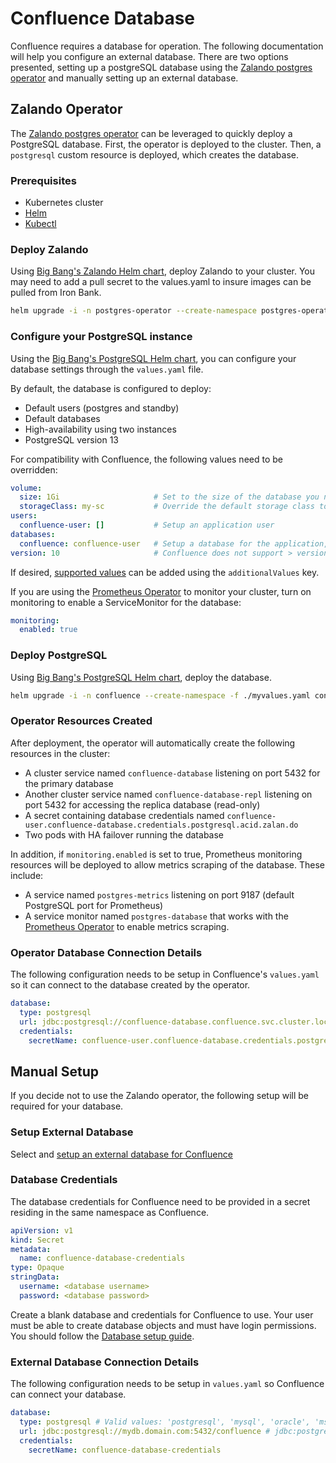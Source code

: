 # Confluence Database

Confluence requires a database for operation. The following documentation will help you configure an external database.  There are two options presented, setting up a postgreSQL database using the [Zalando postgres operator](https://github.com/zalando/postgres-operator) and manually setting up an external database.

## Zalando Operator

The [Zalando postgres operator](https://github.com/zalando/postgres-operator) can be leveraged to quickly deploy a PostgreSQL database.  First, the operator is deployed to the cluster.  Then, a `postgresql` custom resource is deployed, which creates the database.

### Prerequisites

- Kubernetes cluster
- [Helm](https://helm.sh/docs/intro/install/)
- [Kubectl](https://kubernetes.io/docs/tasks/tools/)

### Deploy Zalando

Using [Big Bang's Zalando Helm chart](), deploy Zalando to your cluster.  You may need to add a pull secret to the values.yaml to insure images can be pulled from Iron Bank.

```bash
helm upgrade -i -n postgres-operator --create-namespace postgres-operator ./chart
```

### Configure your PostgreSQL instance

Using the [Big Bang's PostgreSQL Helm chart](), you can configure your database settings through the `values.yaml` file.

By default, the database is configured to deploy:

- Default users (postgres and standby)
- Default databases
- High-availability using two instances
- PostgreSQL version 13

For compatibility with Confluence, the following values need to be overridden:

```yaml
volume:
  size: 1Gi                     # Set to the size of the database you need
  storageClass: my-sc           # Override the default storage class to the storage class for persistent storage in your cluster
users:
  confluence-user: []           # Setup an application user
databases:
  confluence: confluence-user   # Setup a database for the application, with the user as the owner
version: 10                     # Confluence does not support > version 10 (https://confluence.atlassian.com/doc/supported-platforms-207488198.html)
```

If desired, [supported values](https://github.com/zalando/postgres-operator/blob/master/manifests/complete-postgres-manifest.yaml) can be added using the `additionalValues` key.

If you are using the [Prometheus Operator](https://github.com/prometheus-operator/prometheus-operator) to monitor your cluster, turn on monitoring to enable a ServiceMonitor for the database:

```yaml
monitoring:
  enabled: true
```

### Deploy PostgreSQL

Using [Big Bang's PostgreSQL Helm chart](), deploy the database.

```bash
helm upgrade -i -n confluence --create-namespace -f ./myvalues.yaml confluence-db ./chart
```

### Operator Resources Created

After deployment, the operator will automatically create the following resources in the cluster:

- A cluster service named `confluence-database` listening on port 5432 for the primary database
- Another cluster service named `confluence-database-repl` listening on port 5432 for accessing the replica database (read-only)
- A secret containing database credentials named `confluence-user.confluence-database.credentials.postgresql.acid.zalan.do`
- Two pods with HA failover running the database

In addition, if `monitoring.enabled` is set to true, Prometheus monitoring resources will be deployed to allow metrics scraping of the database.  These include:

- A service named `postgres-metrics` listening on port 9187 (default PostgreSQL port for Prometheus)
- A service monitor named `postgres-database` that works with the [Prometheus Operator](https://github.com/prometheus-operator/prometheus-operator) to enable metrics scraping.

### Operator Database Connection Details

The following configuration needs to be setup in Confluence's `values.yaml` so it can connect to the database created by the operator.

```yaml
database:
  type: postgresql
  url: jdbc:postgresql://confluence-database.confluence.svc.cluster.local:5432/confluence # assuming you deploy into the 'confluence' namespace
  credentials:
    secretName: confluence-user.confluence-database.credentials.postgresql.acid.zalan.do
```

## Manual Setup

If you decide not to use the Zalando operator, the following setup will be required for your database.

### Setup External Database

Select and [setup an external database for Confluence](https://confluence.atlassian.com/doc/database-configuration-159764.html)

### Database Credentials

The database credentials for Confluence need to be provided in a secret residing in the same namespace as Confluence.

```yaml
apiVersion: v1
kind: Secret
metadata:
  name: confluence-database-credentials
type: Opaque
stringData:
  username: <database username>
  password: <database password>
```

Create a blank database and credentials for Confluence to use.  Your user must be able to create database objects and must have login permissions.  You should follow the [Database setup guide](https://confluence.atlassian.com/doc/database-configuration-159764.html).

### External Database Connection Details

The following configuration needs to be setup in `values.yaml` so Confluence can connect your database.

```yaml
database:
  type: postgresql # Valid values: 'postgresql', 'mysql', 'oracle', 'mssql'
  url: jdbc:postgresql://mydb.domain.com:5432/confluence # jdbc:postgresql://host:port/databasename
  credentials:
    secretName: confluence-database-credentials
```

